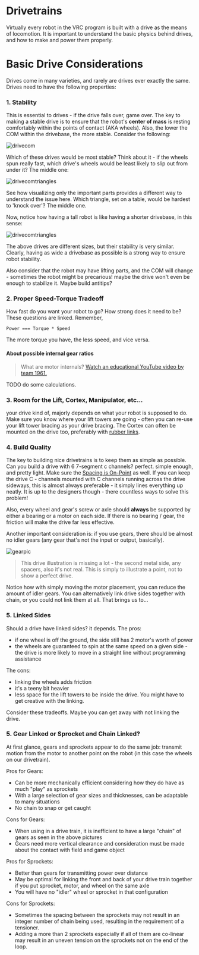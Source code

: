 # Drivetrains

Virtually every robot in the VRC program is built with a drive as the means of locomotion. It is important to understand the basic physics behind drives, and how to make and power them properly.

# Basic Drive Considerations

Drives come in many varieties, and rarely are drives ever exactly the same. Drives need to have the following properties:

### 1. Stability
This is essential to drives - if the drive falls over, game over. The key to making a stable drive is to ensure that the robot's **center of mass** is resting comfortably within the points of contact (AKA wheels). Also, the lower the COM within the drivebase, the more stable. Consider the following:

![drivecom](_media/drivetrains/drives-COM.png)

Which of these drives would be most stable? Think about it - if the wheels spun really fast, which drive's wheels would be least likely to slip out from under it? The middle one:

![drivecomtriangles](_media/drivetrains/drives-COM-triangles.png)

See how visualizing only the important parts provides a different way to understand the issue here. Which triangle, set on a table, would be hardest to 'knock over'? The middle one.

Now, notice how having a tall robot is like having a shorter drivebase, in this sense:

![drivecomtriangles](_media/drivetrains/wonky-drives.png)

The above drives are different sizes, but their stability is very similar. Clearly, having as wide a drivebase as possible is a strong way to ensure robot stability.

Also consider that the robot may have lifting parts, and the COM will change - sometimes the robot might be precarious! maybe the drive won't even be enough to stabilize it. Maybe build antitips?

### 2. Proper Speed-Torque Tradeoff
How fast do you want your robot to go? How strong does it need to be? These questions are linked. Remember,

`Power === Torque * Speed`

The more torque you have, the less speed, and vice versa.

#### About possible internal gear ratios

>What are motor internals? [Watch an educational YouTube video by team 1961.](https://www.youtube.com/watch?v=W9JUJJ5ADEw)

TODO do some calculations.

### 3. Room for the Lift, Cortex, Manipulator, etc...
your drive kind of, majorly depends on what your robot is supposed to do. Make sure you know where your lift towers are going - often you can re-use your lift tower bracing as your drive bracing. The Cortex can often be mounted on the drive too, preferably with [rubber links](https://www.vexrobotics.com/275-1029.html).

### 4. Build Quality
The key to building nice drivetrains is to keep them as simple as possible. Can you build a drive with 6 7-segment c channels? perfect. simple enough, and pretty light. Make sure the [Spacing is On-Point](articles/refining-build-skill?id=know-thy-spacing) as well. If you can keep the drive C - channels mounted with C channels running across the drive sideways, this is almost always preferable - it simply lines everything up neatly. It is up to the designers though - there countless ways to solve this problem!

Also, every wheel and gear's screw or axle should **always** be supported by either a bearing or a motor on each side. If there is no  bearing / gear, the friction will make the drive far less effective.

Another important consideration is: if you use gears, there should be almost no idler gears (any gear that's not the input or output, basically).

![gearpic](_media/drivetrains/gearing-drive.png)

> This drive illustration is missing a lot - the second metal side, any spacers, also it's not real. This is simply to illustrate a point, not to show a perfect drive.

Notice how with simply moving the motor placement, you can reduce the amount of idler gears. You can alternatively link drive sides together with chain, or you could not link them at all. That brings us to...

### 5. Linked Sides
Should a drive have linked sides? it depends. The pros:
- if one wheel is off the ground, the side still has 2 motor's worth of power
- the wheels are guaranteed to spin at the same speed on a given side - the drive is more likely to move in a straight line without programming assistance

The cons:
- linking the wheels adds friction
- it's a teeny bit heavier
- less space for the lift towers to be inside the drive. You might have to get creative with the linking.

Consider these tradeoffs. Maybe you can get away with not linking the drive.

### 5. Gear Linked or Sprocket and Chain Linked?
At first glance, gears and sprockets appear to do the same job: transmit motion from the motor to another point on the robot (in this case the wheels on our drivetrain).

Pros for Gears:
- Can be more mechanically efficient considering how they do have as much "play" as sprockets
- With a large selection of gear sizes and thicknesses, can be adaptable to many situations
- No chain to snap or get caught

Cons for Gears:
- When using in a drive train, it is inefficient to have a large "chain" of gears as seen in the above pictures
- Gears need more vertical clearance and consideration must be made about the contact with field and game object

Pros for Sprockets:
- Better than gears for transmitting power over distance
- May be optimal for linking the front and back of your drive train together if you put sprocket, motor, and wheel on the same axle
- You will have no "idler" wheel or sprocket in that configuration

Cons for Sprockets:
- Sometimes the spacing between the sprockets may not result in an integer number of chain being used, resulting in the requirement of a tensioner.
- Adding a more than 2 sprockets especially if all of them are co-linear may result in an uneven tension on the sprockets not on the end of the loop.
